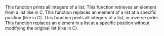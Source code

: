 This function  prints all integers of a list.
This function retrieves an element from a list like in C.
This function replaces an element of a list at a specific position (like in C).
This function prints all integers of a list, in reverse order.
This function replaces an element in a list at a specific position without modifying the original list (like in C).
